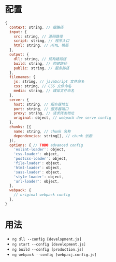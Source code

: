 # 配置

```javascript
{
  context: string, // 根路径
  input: {
    src: string, // 源码路径
    script: string, // 程序入口
    html: string, // HTML 模板
  },
  output: {
    dll: string, // 预构建路径
    build: string, // 构建路径 
    public: string, // 服务路径
  },
  filenames: {
    js: string, // javaScript 文件命名
    css: string, // CSS 文件命名
    media: string, // 媒体文件命名
  },
  server: {
    host: string, // 服务器地址
    port: string, // 服务器端口
    proxy: string, // 请求转发地址
    original: object, // webpack dev serve config
  },
  chunks: [{
    name: string, // chunk 名称
    dependencies: string[], // chunk 依赖
  }],
  options: { // TODO advanced config
    'eslint-loader': object,
    'css-loader': object,
    'postcss-loader': object,
    'file-loader': object,
    'html-loader': object,
    'sass-loader': object,
    'style-loader': object,
    'url-loader': object,
  },
  webpack: {
    // original webpack config
  },
}
```

# 用法
- `ng dll --config [development.js]`
- `ng start --config [development.js]`
- `ng build --config [production.js]`
- `ng webpack --config [webpacj.config.js]`
